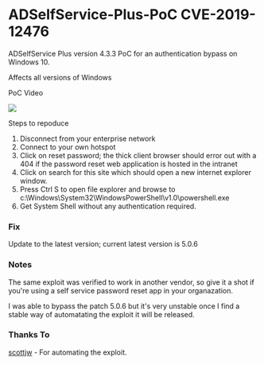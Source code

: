 # ADSelfService-Plus-PoC CVE-2019-12476
ADSelfService Plus version 4.3.3  PoC for an authentication bypass on Windows 10. 

Affects all versions of Windows 

PoC Video

[![](http://img.youtube.com/vi/4e1HTIYOWVQ/0.jpg)](http://www.youtube.com/watch?v=4e1HTIYOWVQ "")

Steps to repoduce 

1. Disconnect from your enterprise network 
2. Connect to your own hotspot 
3. Click on reset password; the thick client browser should error out with a 404 if the password reset web application is hosted in the intranet 
4. Click on search for this site which should open a new internet explorer window. 
5. Press Ctrl S to open file explorer and browse to c:\\Windows\\System32\\WindowsPowerShell\\v1.0\\powershell.exe 
6. Get System Shell without any authentication required. 

### Fix 

Update to the latest version; current latest version is 5.0.6


### Notes 
The same exploit was verified to work in another vendor, so give it a shot if you're using a self service password reset app in your organazation. 

I was able to bypass the patch 5.0.6 but it's very unstable once I find a stable way of automatating the exploit it will be released.  

### Thanks To
[scottjw](https://github.com/scottjw) - For automating the exploit. 
